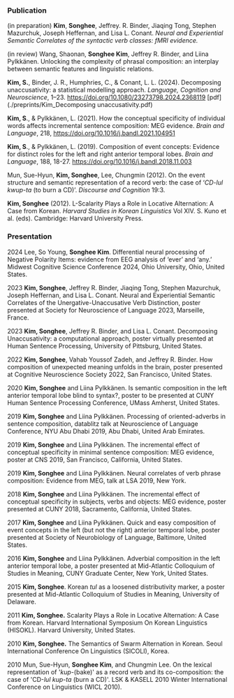 
### Publication ###
(in preparation)	**Kim**, **Songhee**,  Jeffrey. R. Binder, Jiaqing Tong, Stephen Mazurchuk, Joseph Heffernan, and Lisa L. Conant.  *Neural and Experiential Semantic Correlates of the syntactic verb classes: fMRI evidence.*

(in review) Wang, Shaonan, **Songhee Kim**, Jeffrey R. Binder, and Liina Pylkkänen. Unlocking the complexity of phrasal composition: an interplay between semantic features and linguistic relations.

**Kim, S.**, Binder, J. R., Humphries, C., & Conant, L. L. (2024). Decomposing unaccusativity: a statistical modelling approach. *Language, Cognition and Neuroscience*, 1–23. https://doi.org/10.1080/23273798.2024.2368119 [pdf](./preprints/Kim_Decomposing unaccusativity.pdf)

**Kim, S**., & Pylkkänen, L. (2021). How the conceptual specificity of individual words affects incremental sentence composition: MEG evidence.  *Brain and Language*, 218, https://doi.org/10.1016/j.bandl.2021.104951

**Kim, S**., & Pylkkänen, L. (2019). Composition of event concepts: Evidence for distinct roles for the left and right anterior temporal lobes. *Brain and Language*, 188, 18-27. https://doi.org/10.1016/j.bandl.2018.11.003

Mun, Sue-Hyun,  **Kim, Songhee**, Lee, Chungmin (2012). On the event structure and semantic representation of a record verb: the case of ‘*CD-lul kwup-ta* (to burn a CD)’.  *Discourse and Cognition*  19:3.

**Kim, Songhee** (2012). L-Scalarity Plays a Role in Locative Alternation: A Case from Korean.  *Harvard Studies in Korean Linguistics*  Vol XIV. S. Kuno et al. (eds). Cambridge: Harvard University Press.




### Presentation ###

2024 Lee, So Young,  **Songhee Kim**. Differential neural processing of Negative Polarity Items: evidence from EEG analysis of ‘ever’ and ‘any.’ Midwest Cognitive Science Conference 2024, Ohio University, Ohio, United States.

2023  **Kim, Songhee**, Jeffrey R. Binder, Jiaqing Tong, Stephen Mazurchuk, Joseph Heffernan, and Lisa L. Conant. Neural and Experiential Semantic Correlates of the Unergative-Unaccusative Verb Distinction, poster presented at Society for Neuroscience of Language 2023, Marseille, France.

2023  **Kim, Songhee**, Jeffrey R. Binder, and Lisa L. Conant.  Decomposing Unaccusativity: a computational approach, poster virtually presented at Human Sentence Processing, University of Pittsburg, United States.

2022  **Kim, Songhee**, Vahab Youssof Zadeh, and Jeffrey R. Binder.  How composition of unexpected meaning unfolds in the brain, poster presented at Cognitive Neuroscience Society 2022, San Francisco, United States.

2020  **Kim, Songhee** and Liina Pylkkänen. Is semantic composition in the left anterior temporal lobe blind to syntax?, poster to be presented at CUNY Human Sentence Processing Conference, UMass Amherst, United States.

2019  **Kim, Songhee**  and Liina Pylkkänen.  Processing of oriented-adverbs in sentence composition, datablitz talk at Neuroscience of Language Conference, NYU Abu Dhabi 2019, Abu Dhabi, United Arab Emirates.

2019  **Kim, Songhee**  and Liina Pylkkänen. The incremental effect of conceptual specificity in minimal sentence composition: MEG evidence, poster at CNS 2019, San Francisco, California, United States.

2019  **Kim, Songhee**  and Liina Pylkkänen. Neural correlates of verb phrase composition: Evidence from MEG, talk at LSA 2019, New York.

2018  **Kim, Songhee**  and Liina Pylkkänen. The incremental effect of conceptual specificity in subjects, verbs and objects: MEG evidence, poster presented at CUNY 2018, Sacramento, California, United States.

2017  **Kim, Songhee**  and Liina Pylkkänen. Quick and easy composition of event concepts in the left (but not the right) anterior temporal lobe, poster presented at Society of Neurobiology of Language, Baltimore, United States.

2016  **Kim, Songhee**  and Liina Pylkkänen. Adverbial composition in the left anterior temporal lobe, a poster presented at Mid-Atlantic Colloquium of Studies in Meaning, CUNY Graduate Center, New York, United States.

2015  **Kim, Songhee**. Korean *tul* as a loosened distributivity marker, a poster presented at Mid-Atlantic Colloquium of Studies in Meaning, University of Delaware.

2011  **Kim, Songhee.** Scalarity Plays a Role in Locative Alternation: A Case from Korean. Harvard International  Symposium On Korean Linguistics (HISOKL). Harvard University, United States.

2010  **Kim, Songhee.** The Semantics of Swarm Alternation in Korean. Seoul International Conference On Linguistics (SICOLI), Korea.

2010 Mun, Sue-Hyun,  **Songhee Kim**, and Chungmin Lee. On the lexical representation of '*kup*-(bake)' as a record verb and its co-composition: the case of 'CD-*lul kup*-*ta* (burn a CD)'. LSK & KASELL 2010 Winter International Conference on Linguistics (WICL 2010).

&nbsp;
&nbsp;
&nbsp;
&nbsp;
&nbsp;
&nbsp;
&nbsp;
&nbsp;
&nbsp;
&nbsp;






